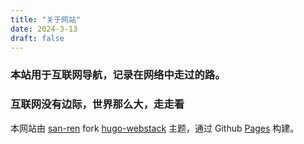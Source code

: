 ```yaml
---
title: "关于网站"
date: 2024-3-13
draft: false
---
```



### 本站用于互联网导航，记录在网络中走过的路。

### 互联网没有边际，世界那么大，走走看















本网站由 [san-ren](https://github.com/san-ren) fork [hugo-webstack](https://github.com/oulh/hugo-webstack) 主题，通过 Github [Pages](https://pages.github.com/) 构建。



